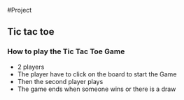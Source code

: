 #Project

## Tic tac toe

### How to play the Tic Tac Toe Game

- 2 players
- The player have to click on the board to start the Game
- Then the second player plays
- The game ends when someone wins or there is a draw
